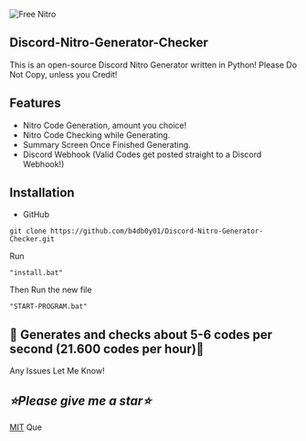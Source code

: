 ![Free Nitro](blob:https://web.telegram.org/c2f348f8-2404-4496-a479-ebc76df0c3f9)
## Discord-Nitro-Generator-Checker
This is an open-source Discord Nitro Generator written in Python! Please Do Not Copy, unless you Credit!
## Features
+ Nitro Code Generation, amount you choice!
+ Nitro Code Checking while Generating.
+ Summary Screen Once Finished Generating.
+ Discord Webhook (Valid Codes get posted straight to a Discord Webhook!)
## Installation
+ GitHub 
```
git clone https://github.com/b4db0y01/Discord-Nitro-Generator-Checker.git
```
Run 
```
"install.bat"
``` 
Then Run the new file
```
"START-PROGRAM.bat"
```
## **🎁 Generates and checks about 5-6 codes per second (21.600 codes per hour)🎁**
Any Issues Let Me Know!

## *⭐Please give me a star⭐*

[MIT](LICENSE) Que

